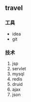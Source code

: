 ## travel

### 工具
* idea
* git

### 技术
1. jsp
2. servlet
3. mysql
4. redis
5. druid
6. ajax
7. json
